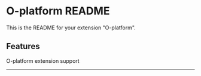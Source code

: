 # O-platform README

This is the README for your extension "O-platform". 

## Features
O-platform extension support

-----------------------------------------------------------------------------------------------------------



